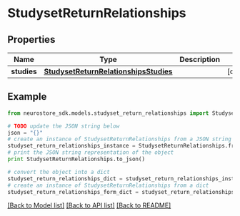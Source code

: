 # StudysetReturnRelationships


## Properties
Name | Type | Description | Notes
------------ | ------------- | ------------- | -------------
**studies** | [**StudysetReturnRelationshipsStudies**](StudysetReturnRelationshipsStudies.md) |  | [optional] 

## Example

```python
from neurostore_sdk.models.studyset_return_relationships import StudysetReturnRelationships

# TODO update the JSON string below
json = "{}"
# create an instance of StudysetReturnRelationships from a JSON string
studyset_return_relationships_instance = StudysetReturnRelationships.from_json(json)
# print the JSON string representation of the object
print StudysetReturnRelationships.to_json()

# convert the object into a dict
studyset_return_relationships_dict = studyset_return_relationships_instance.to_dict()
# create an instance of StudysetReturnRelationships from a dict
studyset_return_relationships_form_dict = studyset_return_relationships.from_dict(studyset_return_relationships_dict)
```
[[Back to Model list]](../README.md#documentation-for-models) [[Back to API list]](../README.md#documentation-for-api-endpoints) [[Back to README]](../README.md)


